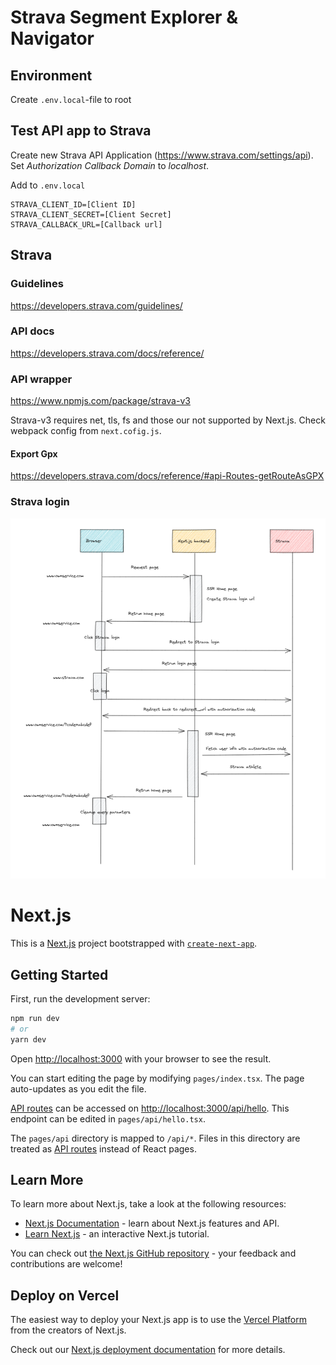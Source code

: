 # Strava Segment Explorer & Navigator

## Environment

Create `.env.local`-file to root

## Test API app to Strava

Create new Strava API Application (https://www.strava.com/settings/api). Set _Authorization Callback Domain_ to _localhost_.

Add to `.env.local`

```
STRAVA_CLIENT_ID=[Client ID]
STRAVA_CLIENT_SECRET=[Client Secret]
STRAVA_CALLBACK_URL=[Callback url]
```
## Strava


### Guidelines

https://developers.strava.com/guidelines/

### API docs

https://developers.strava.com/docs/reference/

### API wrapper

https://www.npmjs.com/package/strava-v3

Strava-v3 requires net, tls, fs and those our not supported by Next.js. Check webpack config from `next.cofig.js`.

#### Export Gpx

https://developers.strava.com/docs/reference/#api-Routes-getRouteAsGPX

### Strava login

![Strava login diagram](./docs/strava_login.png)

# Next.js

This is a [Next.js](https://nextjs.org/) project bootstrapped with [`create-next-app`](https://github.com/vercel/next.js/tree/canary/packages/create-next-app).

## Getting Started

First, run the development server:

```bash
npm run dev
# or
yarn dev
```

Open [http://localhost:3000](http://localhost:3000) with your browser to see the result.

You can start editing the page by modifying `pages/index.tsx`. The page auto-updates as you edit the file.

[API routes](https://nextjs.org/docs/api-routes/introduction) can be accessed on [http://localhost:3000/api/hello](http://localhost:3000/api/hello). This endpoint can be edited in `pages/api/hello.tsx`.

The `pages/api` directory is mapped to `/api/*`. Files in this directory are treated as [API routes](https://nextjs.org/docs/api-routes/introduction) instead of React pages.

## Learn More

To learn more about Next.js, take a look at the following resources:

- [Next.js Documentation](https://nextjs.org/docs) - learn about Next.js features and API.
- [Learn Next.js](https://nextjs.org/learn) - an interactive Next.js tutorial.

You can check out [the Next.js GitHub repository](https://github.com/vercel/next.js/) - your feedback and contributions are welcome!

## Deploy on Vercel

The easiest way to deploy your Next.js app is to use the [Vercel Platform](https://vercel.com/new?utm_medium=default-template&filter=next.js&utm_source=create-next-app&utm_campaign=create-next-app-readme) from the creators of Next.js.

Check out our [Next.js deployment documentation](https://nextjs.org/docs/deployment) for more details.